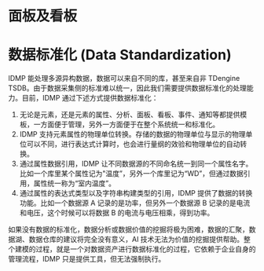 # 面板及看板

# 数据标准化 (Data Standardization)

IDMP 能处理多源异构数据，数据可以来自不同的库，甚至来自非 TDengine TSDB。由于数据采集侧的标准难以统一，因此我们需要提供数据标准化的处理能力。目前，IDMP 通过下述方式提供数据标准化：

1. 无论是元素，还是元素的属性、分析、面板、看板、事件、通知等都提供模板，一方面便于管理，另外一方面便于在整个系统统一和标准化。
2. IDMP 支持元素属性的物理单位转换。存储的数据的物理单位与显示的物理单位可以不同，进行表达式计算时，也会进行量纲的效验和物理单位的自动转换。
3. 通过属性数据引用，IDMP 让不同数据源的不同命名统一到同一个属性名字。比如一个库里某个属性记为"温度”，另外一个库里记为“WD”，但通过数据引用，属性统一称为“室内温度”。
4. 通过属性的表达式类型以及字符串构建类型的引用，IDMP 提供了数据的转换功能。比如一个数据源 A 记录的是功率，但另外一个数据源 B 记录的是电流和电压，这个时候可以将数据 B 的电流与电压相乘，得到功率。

如果没有数据的标准化，数据分析或数据价值的挖掘将极为困难，数据的汇聚，数据湖、数据仓库的建议将完全没有意义，AI 技术无法为价值的挖掘提供帮助。整个建模的过程，就是一个对数据资产进行数据标准化的过程，它依赖于企业自身的管理流程，IDMP 只是提供工具，但无法强制执行。
